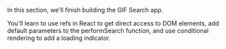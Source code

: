 In this section, we'll finish building the GIF Search app. 

You'll learn to use refs in React to get direct access to DOM elements, add default parameters to the performSearch function, and use conditional rendering to add a loading indicator.